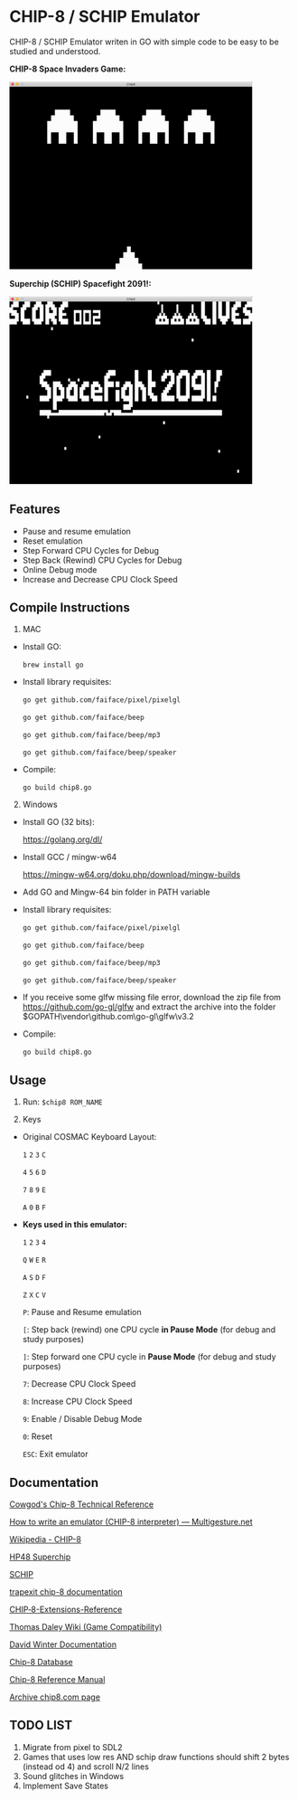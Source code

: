 # CHIP-8 / SCHIP Emulator

CHIP-8 / SCHIP Emulator writen in GO with simple code to be easy to be studied and understood.

**CHIP-8 Space Invaders Game:**

<img width="430" alt="invaders" src="https://github.com/cassianoperin/CHIP-8_GO/blob/master/images/invaders.gif">

**Superchip (SCHIP) Spacefight 2091!:**

<img width="430" alt="invaders" src="https://github.com/cassianoperin/CHIP-8_GO/blob/master/images/spacefight2091.gif">

## Features
* Pause and resume emulation
* Reset emulation
* Step Forward CPU Cycles for Debug
* Step Back (Rewind) CPU Cycles for Debug
* Online Debug mode
* Increase and Decrease CPU Clock Speed

## Compile Instructions

1) MAC
* Install GO:

	 `brew install go`

* Install library requisites:

	`go get github.com/faiface/pixel/pixelgl`

	`go get github.com/faiface/beep`

	`go get github.com/faiface/beep/mp3`

	`go get github.com/faiface/beep/speaker`

* Compile:

	`go build chip8.go`

2) Windows
* Install GO (32 bits):

	https://golang.org/dl/

* Install GCC / mingw-w64

	https://mingw-w64.org/doku.php/download/mingw-builds

* Add GO and Mingw-64 bin folder in PATH variable

* Install library requisites:

	`go get github.com/faiface/pixel/pixelgl`

	`go get github.com/faiface/beep`

	`go get github.com/faiface/beep/mp3`

	`go get github.com/faiface/beep/speaker`

* If you receive some glfw missing file error, download the zip file from https://github.com/go-gl/glfw and extract the archive into the folder $GOPATH\vendor\github.com\go-gl\glfw\v3.2

* Compile:

	`go build chip8.go`


## Usage

1. Run:
	`$chip8 ROM_NAME`

2. Keys
- Original COSMAC Keyboard Layout:

	`1` `2` `3` `C`

	`4` `5` `6` `D`

	`7` `8` `9` `E`

	`A` `0` `B` `F`

- **Keys used in this emulator:**

	`1` `2` `3` `4`

	`Q` `W` `E` `R`

	`A` `S` `D` `F`

	`Z` `X` `C` `V`

	`P`: Pause and Resume emulation

	`[`: Step back (rewind) one CPU cycle **in Pause Mode** (for debug and study purposes)

	`]`: Step forward one CPU cycle in **Pause Mode** (for debug and study purposes)

	`7`: Decrease CPU Clock Speed

	`8`: Increase CPU Clock Speed

	`9`: Enable / Disable Debug Mode

	`0`: Reset

	`ESC`: Exit emulator


## Documentation
[Cowgod's Chip-8 Technical Reference](http://devernay.free.fr/hacks/chip8/C8TECH10.HTM#0.0)

[How to write an emulator (CHIP-8 interpreter) — Multigesture.net](http://www.multigesture.net/articles/how-to-write-an-emulator-chip-8-interpreter/)

[Wikipedia - CHIP-8](https://en.wikipedia.org/wiki/CHIP-8)

[HP48 Superchip](https://github.com/Chromatophore/HP48-Superchip)

[SCHIP](http://devernay.free.fr/hacks/chip8/schip.txt)

[trapexit chip-8 documentation](https://github.com/trapexit/chip-8_documentation)

[CHIP‐8-Extensions-Reference](https://github.com/mattmikolay/chip-8/wiki/CHIP%E2%80%908-Extensions-Reference)

[Thomas Daley Wiki (Game Compatibility)](https://github.com/tomdaley92/kiwi-8/issues/9)

[David Winter Documentation](http://vanbeveren.byethost13.com/stuff/CHIP8.pdf?i=2)

[Chip-8 Database](https://chip-8.github.io/database/)

[Chip-8 Reference Manual](http://chip8.sourceforge.net/chip8-1.1.pdf)

[Archive chip8.com page](https://web.archive.org/web/20160401091945/http://www.chip8.com/)



## TODO LIST

1. Migrate from pixel to SDL2
2. Games that uses low res AND schip draw functions should shift 2 bytes (instead od 4) and scroll N/2 lines
3. Sound glitches in Windows
4. Implement Save States
